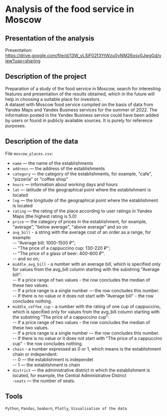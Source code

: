 # Analysis of the food service in Moscow

## Presentation of the analysis
Presentation: https://drive.google.com/file/d/13W_vLSiF02f3YtWzu0yNM26osy0JwgGd/view?usp=sharing

## Description of the project  
Preparation of a study of the food service in Moscow, search for interesting features and presentation of the results obtained, which in the future will help in choosing a suitable place for investors.  
A dataset with Moscow food service compiled on the basis of data from Yandex Maps and Yandex Business services for the summer of 2022. The information posted in the Yandex Business service could have been added by users or found in publicly available sources. It is purely for reference purposes.  

## Description of the data
File `moscow_places.csv`:
- `name` — the name of the establishments  
- `address` — the address of the establishments 
- `category` — the category of the establishments, for example, "cafe", "pizzeria" or "coffee shop"  
- `hours` — information about working days and hours  
- `lat` — latitude of the geographical point where the establishment is located  
- `lng` — the longitude of the geographical point where the establishment is located  
- `rating` — the rating of the place according to user ratings in Yandex Maps (the highest rating is 5.0)  
- `price` — the category of prices in the establishment, for example, "average", "below average", "above average" and so on  
- `avg_bill` - a string with the average cost of an order as a range, for example:  
-- "Average bill: 1000-1500 ₽";  
-- "The price of a cappuccino cup: 130-220 ₽";  
-- "The price of a glass of beer: 400-600 ₽".  
-- and so on;  
- `middle_avg_bill` - a number with an average bill, which is specified only for values from the avg_bill column starting with the substring "Average bill":  
-- If a price range of two values - the row concludes the median of these two values.  
-- If a price range is a single number — the row concludes this number.  
-- If there is no value or it does not start with "Average bill" - the row concludes nothing.  
- `middle_coffee_cup` - a number with the rating of one cup of cappuccino, which is specified only for values from the avg_bill column starting with the substring "The price of a cappuccino cup":  
-- If a price range of two values - the row concludes the median of these two values.  
-- If a price range is a single number — the row concludes this number.  
-- If there is no value or it does not start with "The price of a cappuccino cup" - the row concludes nothing.  
- `chain` - a number expressed as 0 or 1, which means is the establishment chain or independent:  
-- 0 — the establishment is independet  
-- 1 — the establishment is chain  
- `district` — the administrative district in which the establishment is located, for example, the Central Administrative District  
-`seats` — the number of seats.

## Tools
`Python`, `Pandas`, `Seaborn`, `Plotly`, `Visualisation of the data` 




